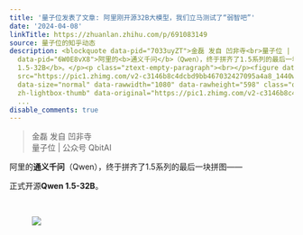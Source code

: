 ```yaml
---
title: '量子位发表了文章: 阿里刚开源32B大模型，我们立马测试了“弱智吧”'
date: '2024-04-08'
linkTitle: https://zhuanlan.zhihu.com/p/691083149
source: 量子位的知乎动态
description: <blockquote data-pid="7033uyZT">金磊 发自 凹非寺<br>量子位 | 公众号 QbitAI</blockquote><p
  data-pid="6W0E8vX8">阿里的<b>通义千问</b>（Qwen），终于拼齐了1.5系列的最后一块拼图——</p><p data-pid="vbml9mCZ">正式开源<b>Qwen
  1.5-32B</b>。</p><p class="ztext-empty-paragraph"><br></p><figure data-size="normal"><img
  src="https://pic1.zhimg.com/v2-c3146b8c4dcbd9bb467032427095a4a8_1440w.jpg" data-caption=""
  data-size="normal" data-rawwidth="1080" data-rawheight="598" class="origin_image
  zh-lightbox-thumb" data-original="https://pic1.zhimg.com/v2-c3146b8c4dcbd9bb467032427095a4a8_r.jpg"
  ...
disable_comments: true
---
```

<blockquote data-pid="7033uyZT">金磊 发自 凹非寺<br>量子位 | 公众号 QbitAI</blockquote><p data-pid="6W0E8vX8">阿里的<b>通义千问</b>（Qwen），终于拼齐了1.5系列的最后一块拼图——</p><p data-pid="vbml9mCZ">正式开源<b>Qwen 1.5-32B</b>。</p><p class="ztext-empty-paragraph"><br></p><figure data-size="normal"><img src="https://pic1.zhimg.com/v2-c3146b8c4dcbd9bb467032427095a4a8_1440w.jpg" data-caption="" data-size="normal" data-rawwidth="1080" data-rawheight="598" class="origin_image zh-lightbox-thumb" data-original="https://pic1.zhimg.com/v2-c3146b8c4dcbd9bb467032427095a4a8_r.jpg" ...